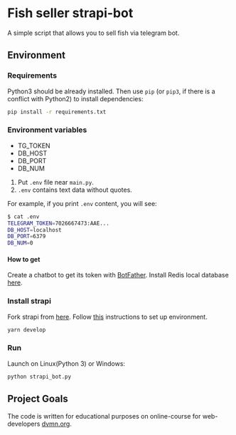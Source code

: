 # Fish seller strapi-bot

A simple script that allows you to sell fish via telegram bot.

## Environment

### Requirements

Python3 should be already installed. 
Then use `pip` (or `pip3`, if there is a conflict with Python2) to install dependencies:
```bash
pip install -r requirements.txt
```

### Environment variables

- TG_TOKEN
- DB_HOST
- DB_PORT
- DB_NUM

1. Put `.env` file near `main.py`.
2. `.env` contains text data without quotes.

For example, if you print `.env` content, you will see:

```bash
$ cat .env
TELEGRAM_TOKEN=7026667473:AAE...
DB_HOST=localhost
DB_PORT=6379
DB_NUM=0
```

#### How to get

Create a chatbot to get its token with [BotFather](https://telegram.me/BotFather). Install Redis local database
[here](https://redis.io/docs/latest/operate/oss_and_stack/install/install-redis/).

### Install strapi

Fork strapi from [here](https://github.com/duke-doki/strapi-fish). Follow [this](https://github.com/strapi/strapi)
instructions to set up environment.

```bash
yarn develop
```


### Run

Launch on Linux(Python 3) or Windows:
```bash
python strapi_bot.py
```

## Project Goals

The code is written for educational purposes on online-course for web-developers [dvmn.org](https://dvmn.org/).
 
